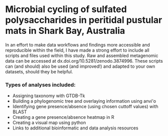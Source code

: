 # Microbial cycling of sulfated polysaccharides in peritidal pustular mats in Shark Bay, Australia

In an effort to make data workflows and findings more accessible and reproducible within the field, I have made a strong effort to include all scripts and files used within this study. Raw and assembled metagenomic data can be accessed at dx.doi.org/10.5281/zenodo.3874996.  These scripts can (and should) also be used (and improved!) and adapted to your own datasets, should they be helpful. 

### Types of analyses included:
- Assigning taxonomy with GTDB-Tk
- Building a phylogenomic tree and overlaying information using anvi'o
- Identifying gene presence/absence (using chosen cuttoff values) with BLAST
- Creating a gene presence/absence heatmap in R
- Creating a visual map using python
- Links to additional bioinformatic and data analysis resources



